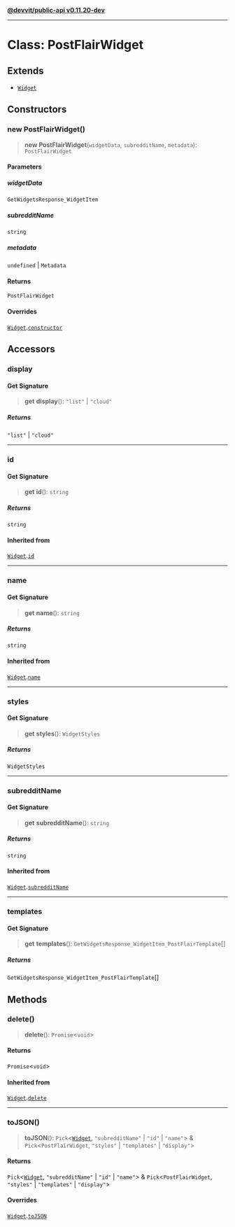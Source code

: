 [**@devvit/public-api v0.11.20-dev**](../../README.md)

---

# Class: PostFlairWidget

## Extends

- [`Widget`](Widget.md)

## Constructors

<a id="constructor"></a>

### new PostFlairWidget()

> **new PostFlairWidget**(`widgetData`, `subredditName`, `metadata`): `PostFlairWidget`

#### Parameters

##### widgetData

`GetWidgetsResponse_WidgetItem`

##### subredditName

`string`

##### metadata

`undefined` | `Metadata`

#### Returns

`PostFlairWidget`

#### Overrides

[`Widget`](Widget.md).[`constructor`](Widget.md#constructor)

## Accessors

<a id="display"></a>

### display

#### Get Signature

> **get** **display**(): `"list"` \| `"cloud"`

##### Returns

`"list"` \| `"cloud"`

---

<a id="id"></a>

### id

#### Get Signature

> **get** **id**(): `string`

##### Returns

`string`

#### Inherited from

[`Widget`](Widget.md).[`id`](Widget.md#id)

---

<a id="name"></a>

### name

#### Get Signature

> **get** **name**(): `string`

##### Returns

`string`

#### Inherited from

[`Widget`](Widget.md).[`name`](Widget.md#name)

---

<a id="styles"></a>

### styles

#### Get Signature

> **get** **styles**(): `WidgetStyles`

##### Returns

`WidgetStyles`

---

<a id="subredditname"></a>

### subredditName

#### Get Signature

> **get** **subredditName**(): `string`

##### Returns

`string`

#### Inherited from

[`Widget`](Widget.md).[`subredditName`](Widget.md#subredditname)

---

<a id="templates"></a>

### templates

#### Get Signature

> **get** **templates**(): `GetWidgetsResponse_WidgetItem_PostFlairTemplate`[]

##### Returns

`GetWidgetsResponse_WidgetItem_PostFlairTemplate`[]

## Methods

<a id="delete"></a>

### delete()

> **delete**(): `Promise`\<`void`\>

#### Returns

`Promise`\<`void`\>

#### Inherited from

[`Widget`](Widget.md).[`delete`](Widget.md#delete)

---

<a id="tojson"></a>

### toJSON()

> **toJSON**(): `Pick`\<[`Widget`](Widget.md), `"subredditName"` \| `"id"` \| `"name"`\> & `Pick`\<`PostFlairWidget`, `"styles"` \| `"templates"` \| `"display"`\>

#### Returns

`Pick`\<[`Widget`](Widget.md), `"subredditName"` \| `"id"` \| `"name"`\> & `Pick`\<`PostFlairWidget`, `"styles"` \| `"templates"` \| `"display"`\>

#### Overrides

[`Widget`](Widget.md).[`toJSON`](Widget.md#tojson)
